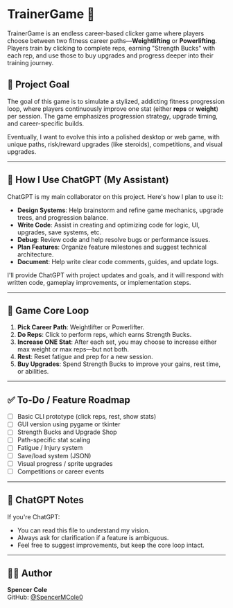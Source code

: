 # TrainerGame 💪

TrainerGame is an endless career-based clicker game where players choose between two fitness career paths—**Weightlifting** or **Powerlifting**. Players train by clicking to complete reps, earning "Strength Bucks" with each rep, and use those to buy upgrades and progress deeper into their training journey.

## 🎯 Project Goal

The goal of this game is to simulate a stylized, addicting fitness progression loop, where players continuously improve one stat (either **reps** or **weight**) per session. The game emphasizes progression strategy, upgrade timing, and career-specific builds.

Eventually, I want to evolve this into a polished desktop or web game, with unique paths, risk/reward upgrades (like steroids), competitions, and visual upgrades.

---

## 🧠 How I Use ChatGPT (My Assistant)

ChatGPT is my main collaborator on this project. Here's how I plan to use it:

- **Design Systems**: Help brainstorm and refine game mechanics, upgrade trees, and progression balance.
- **Write Code**: Assist in creating and optimizing code for logic, UI, upgrades, save systems, etc.
- **Debug**: Review code and help resolve bugs or performance issues.
- **Plan Features**: Organize feature milestones and suggest technical architecture.
- **Document**: Help write clear code comments, guides, and update logs.

I'll provide ChatGPT with project updates and goals, and it will respond with written code, gameplay improvements, or implementation steps.

---

## 🚀 Game Core Loop

1. **Pick Career Path**: Weightlifter or Powerlifter.
2. **Do Reps**: Click to perform reps, which earns Strength Bucks.
3. **Increase ONE Stat**: After each set, you may choose to increase either max weight or max reps—but not both.
4. **Rest**: Reset fatigue and prep for a new session.
5. **Buy Upgrades**: Spend Strength Bucks to improve your gains, rest time, or abilities.

---

## ✅ To-Do / Feature Roadmap

- [ ] Basic CLI prototype (click reps, rest, show stats)
- [ ] GUI version using pygame or tkinter
- [ ] Strength Bucks and Upgrade Shop
- [ ] Path-specific stat scaling
- [ ] Fatigue / Injury system
- [ ] Save/load system (JSON)
- [ ] Visual progress / sprite upgrades
- [ ] Competitions or career events

---

## 💬 ChatGPT Notes

If you're ChatGPT:
- You can read this file to understand my vision.
- Always ask for clarification if a feature is ambiguous.
- Feel free to suggest improvements, but keep the core loop intact.

---

## 🧑‍💻 Author

**Spencer Cole**  
GitHub: [@SpencerMCole0](https://github.com/SpencerMCole0)  
